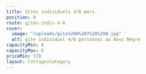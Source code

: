 ```yaml
---
title: Gîtes individuels 4/6 pers.
position: 0
route: gites-indiv-4-6
cover:
  image: "/uploads/gite%206%207%20%208.jpg"
  alt: gite individuel 4/6 personnes au Bosc Nègre
capacityMin: 4
capacityMax: 6
priceMin: 570
layout: CottagesCategory
---
```


